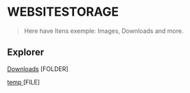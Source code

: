 # WEBSITESTORAGE
> Here have Itens exemple: Images, Downloads and more.
## Explorer
<a href="Downloads">Downloads</a> [FOLDER]

<a href="https://raw.githubusercontent.com/gabrielramires/MinecraftServerMenu/Website/WebSiteStorage/temp">temp </a> [FILE]
